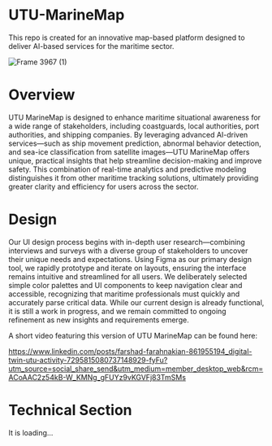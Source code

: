 # UTU-MarineMap
This repo is created for an innovative map-based platform designed to deliver AI-based services for the maritime sector. 

![Frame 3967 (1)](https://github.com/user-attachments/assets/7e6e0586-2b96-48db-8c47-eb65bad53a36)

# Overview

UTU MarineMap is designed to enhance maritime situational awareness for a wide range of stakeholders, including coastguards, local authorities, port authorities, and shipping companies. By leveraging advanced AI-driven services—such as ship movement prediction, abnormal behavior detection, and sea-ice classification from satellite images—UTU MarineMap offers unique, practical insights that help streamline decision-making and improve safety. This combination of real-time analytics and predictive modeling distinguishes it from other maritime tracking solutions, ultimately providing greater clarity and efficiency for users across the sector.

# Design

Our UI design process begins with in-depth user research—combining interviews and surveys with a diverse group of stakeholders to uncover their unique needs and expectations. Using Figma as our primary design tool, we rapidly prototype and iterate on layouts, ensuring the interface remains intuitive and streamlined for all users. We deliberately selected simple color palettes and UI components to keep navigation clear and accessible, recognizing that maritime professionals must quickly and accurately parse critical data. While our current design is already functional, it is still a work in progress, and we remain committed to ongoing refinement as new insights and requirements emerge.

A short video featuring this version of UTU MarineMap can be found here: 

https://www.linkedin.com/posts/farshad-farahnakian-861955194_digital-twin-utu-activity-7295815080737148929-fyFu?utm_source=social_share_send&utm_medium=member_desktop_web&rcm=ACoAAC2z54kB-W_KMNg_gFUYz9vKGVFj83TmSMs

# Technical Section
It is loading...
